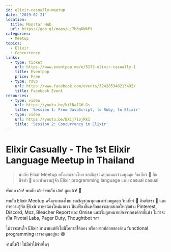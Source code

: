 ```yaml
---
id: elixir-casually-meetup
date: '2019-02-21'
location:
  title: Monstar Hub
  url: https://goo.gl/maps/Lj7b6gKWkPt
categories:
  - Meetup
topics:
  - Elixir
  - Concurrency
links:
  - type: ticket
    url: https://www.eventpop.me/e/5173-elixir-casually-1
    title: Eventpop
    price: Free
  - type: rsvp
    url: https://www.facebook.com/events/324285348213492/
    title: Facebook Event
resources:
  - type: video
    url: https://youtu.be/ktlNa1GH-Gs
    title: 'Session 1: From JavaScript, to Ruby, to Elixir'
  - type: video
    url: https://youtu.be/BXij7iojRkI
    title: 'Session 2: Concurrency in Elixir'
---
```

# Elixir Casually - The 1st Elixir Language Meetup in Thailand

> พบกับ Elixir Meetup ครั้งแรกของไทย ขอเชิญชวนทุกคนมาร่วมพูดคุย จิบเบียร์ 🍻 กินพิซซ่า 🍕 และทำความรู้จัก Elixir programming language แบบ casual casual

พับกบ เอ้ย!
พบผับ เอ้ย!
พบกับ เอ้ย!
ถูกแล้ว! 🐸

พบกับ Elixir Meetup ครั้งแรกของไทย ขอเชิญชวนทุกคนมาร่วมพูดคุย จิบเบียร์ 🍻 กินพิซซ่า 🍕 และทำความรู้จัก Elixir ภาษาน้องใหม่มาแรง ฟันเฟืองชิ้นหลักของระบบสเกลใหญ่อย่าง Pinterest, Discord, Moz, Bleacher Report และ Omise และเริ่มถูกหมายปองจากองค์กรชั้นนำ ไม่ว่าจะเป็น Pivotal Labs, Pager Duty, Thoughtbot ฯลฯ

ไม่ว่าจะสนใจ Elixir มานานแต่ยังไม่มีโอกาสได้ลอง หรืออยากปล่อยของด้าน functional programming เรารอคุณอยู่นะ 😆

งานนี้ฟรี! ไม่มีค่าใช้จ่ายใดๆ
